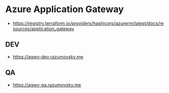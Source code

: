 # Azure Application Gateway

- https://registry.terraform.io/providers/hashicorp/azurerm/latest/docs/resources/application_gateway

## DEV

- https://agwy-dev.razumovsky.me

## QA

- https://agwy-qa.razumovsky.me